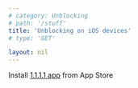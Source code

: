 ```yaml
---
# category: Unblocking
# path: '/stuff'
title: 'Unblocking on iOS devices'
# type: 'GET'

layout: nil
---
```

Install [1.1.1.1 app](https://itunes.apple.com/us/app/1-1-1-1-faster-internet/id1423538627 "1.1.1.1 app") from App Store